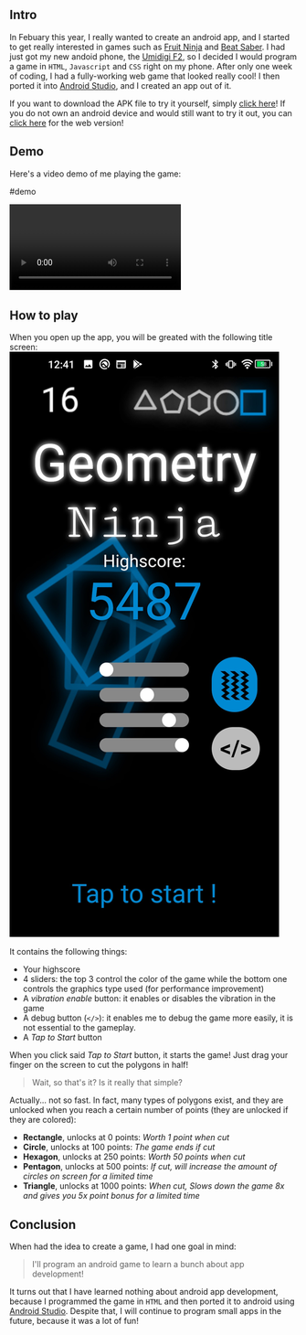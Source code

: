 ## Intro

In Febuary this year, I really wanted to create an android app, and I started to get really interested in games such as [Fruit Ninja](https://fruitninja.com/) and [Beat Saber](https://store.steampowered.com/app/620980/Beat_Saber/). I had just got my new andoid phone, the [Umidigi F2](https://www.umidigi.com/page-umidigi_f2_overview.html), so I decided I would program a game in `HTML`, `Javascript` and `CSS` right on my phone. After only one week of coding, I had a fully-working web game that looked really cool! I then ported it into [Android Studio](https://developer.android.com/studio), and I created an app out of it.

If you want to download the APK file to try it yourself, simply [click here](app-release%20Geometry%20Ninja%206.apk)! If you do not own an android device and would still want to try it out, you can [click here](./index2.html) for the web version!

## Demo

Here's a video demo of me playing the game:

#demo

![video](20200214_122729.mp4)

## How to play

When you open up the app, you will be greated with the following title screen:
![screenshot of the game geometry ninja](Screenshot_20200430-124153.jpg)

It contains the following things:

- Your highscore
- 4 sliders: the top 3 control the color of the game while the bottom one controls the graphics type used (for performance improvement)
- A _vibration enable_ button: it enables or disables the vibration in the game
- A debug button (`</>`): it enables me to debug the game more easily, it is not essential to the gameplay.
- A _Tap to Start_ button

When you click said _Tap to Start_ button, it starts the game! Just drag your finger on the screen to cut the polygons in half!

> Wait, so that's it? Is it really that simple?

Actually... not so fast. In fact, many types of polygons exist, and they are unlocked when you reach a certain number of points (they are unlocked if they are colored):

- **Rectangle**, unlocks at 0 points: _Worth 1 point when cut_
- **Circle**, unlocks at 100 points: _The game ends if cut_
- **Hexagon**, unlocks at 250 points: _Worth 50 points when cut_
- **Pentagon**, unlocks at 500 points: _If cut, will increase the amount of circles on screen for a limited time_
- **Triangle**, unlocks at 1000 points: _When cut, Slows down the game 8x and gives you 5x point bonus for a limited time_

## Conclusion

When had the idea to create a game, I had one goal in mind:

> I'll program an android game to learn a bunch about app development!

It turns out that I have learned nothing about android app development, because I programmed the game in `HTML` and then ported it to android using [Android Studio](https://developer.android.com/studio). Despite that, I will continue to program small apps in the future, because it was a lot of fun!
